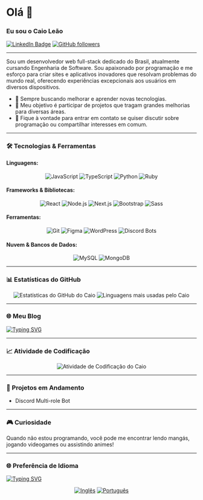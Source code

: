 # Olá 👋

### Eu sou o Caio Leão

[![LinkedIn Badge](https://img.shields.io/badge/LinkedIn-0077B5?style=for-the-badge&logo=linkedin&logoColor=white)](https://www.linkedin.com/in/caio-le%C3%A3o-47273a285/)
[![GitHub followers](https://img.shields.io/github/followers/CaioCoderOne?label=Follow&style=for-the-badge&logo=github)](https://github.com/CaioCoderOne)

---

Sou um desenvolvedor web full-stack dedicado do Brasil, atualmente cursando Engenharia de Software. Sou apaixonado por programação e me esforço para criar sites e aplicativos inovadores que resolvam problemas do mundo real, oferecendo experiências excepcionais aos usuários em diversos dispositivos.

- 🚀 Sempre buscando melhorar e aprender novas tecnologias.
- 🌟 Meu objetivo é participar de projetos que tragam grandes melhorias para diversas áreas.
- 🤝 Fique à vontade para entrar em contato se quiser discutir sobre programação ou compartilhar interesses em comum.

---

### 🛠️ Tecnologias & Ferramentas

#### Linguagens:
<div align="center">
  <img src="https://img.shields.io/badge/JavaScript-008000?style=for-the-badge&logo=javascript&logoColor=FFFF00" alt="JavaScript"/> <!-- Verde e amarelo da bandeira do Brasil -->
  <img src="https://img.shields.io/badge/TypeScript-002776?style=for-the-badge&logo=typescript&logoColor=FFFFFF" alt="TypeScript"/> <!-- Azul e branco da bandeira dos EUA -->
  <img src="https://img.shields.io/badge/Python-3B7A57?style=for-the-badge&logo=python&logoColor=FFFFFF" alt="Python"/> <!-- Verde e branco da bandeira do Brasil -->
  <img src="https://img.shields.io/badge/Ruby-B22222?style=for-the-badge&logo=ruby&logoColor=FFFFFF" alt="Ruby"/> <!-- Vermelho e branco da bandeira dos EUA -->
</div>

#### Frameworks & Bibliotecas:
<div align="center">
  <img src="https://img.shields.io/badge/React-61DAFB?style=for-the-badge&logo=react&logoColor=black" alt="React"/>
  <img src="https://img.shields.io/badge/Node.js-339933?style=for-the-badge&logo=nodedotjs&logoColor=white" alt="Node.js"/>
  <img src="https://img.shields.io/badge/Next.js-000000?style=for-the-badge&logo=nextdotjs&logoColor=white" alt="Next.js"/>
  <img src="https://img.shields.io/badge/Bootstrap-7952B3?style=for-the-badge&logo=bootstrap&logoColor=white" alt="Bootstrap"/>
  <img src="https://img.shields.io/badge/Sass-CC6699?style=for-the-badge&logo=sass&logoColor=white" alt="Sass"/>
</div>

#### Ferramentas:
<div align="center">
  <img src="https://img.shields.io/badge/Git-F05032?style=for-the-badge&logo=git&logoColor=white" alt="Git"/>
  <img src="https://img.shields.io/badge/Figma-F24E1E?style=for-the-badge&logo=figma&logoColor=white" alt="Figma"/>
  <img src="https://img.shields.io/badge/WordPress-21759B?style=for-the-badge&logo=wordpress&logoColor=white" alt="WordPress"/>
  <img src="https://img.shields.io/badge/Discord Bots-7289DA?style=for-the-badge&logo=discord&logoColor=white" alt="Discord Bots"/>
</div>

#### Nuvem & Bancos de Dados:
<div align="center">
  <img src="https://img.shields.io/badge/MySQL-4479A1?style=for-the-badge&logo=mysql&logoColor=white" alt="MySQL"/>
  <img src="https://img.shields.io/badge/MongoDB-47A248?style=for-the-badge&logo=mongodb&logoColor=white" alt="MongoDB"/>
</div>

---

### 📊 Estatísticas do GitHub

<div align="center">
  <img src="https://github-readme-stats.vercel.app/api?username=CaioCoderOne&show_icons=true&theme=dark&count_private=true" alt="Estatísticas do GitHub do Caio"/>
  <img src="https://github-readme-stats.vercel.app/api/top-langs/?username=CaioCoderOne&layout=compact&theme=dark" alt="Linguagens mais usadas pelo Caio"/>
</div>

---

### 🌐 Meu Blog

[![Typing SVG](https://readme-typing-svg.demolab.com/?lines=Em+Construção&center=true&width=1000&duration=10000)](https://git.io/typing-svg)

---

### 📈 Atividade de Codificação

<div align="center">
  <img src="https://github-readme-streak-stats.herokuapp.com/?user=CaioCoderOne&theme=dark" alt="Atividade de Codificação do Caio"/>
</div>

---

### 🚧 Projetos em Andamento

- Discord Multi-role Bot

---

### 🎮 Curiosidade

Quando não estou programando, você pode me encontrar lendo mangás, jogando videogames ou assistindo animes!

---

### 🌐 Preferência de Idioma

[![Typing SVG](https://readme-typing-svg.demolab.com/?lines=Não+é+seu+idioma+preferido?+Mude+aqui&center=true&width=1000&duration=20000)](https://git.io/typing-svg)

<div align="center">
  <a href="https://github.com/CaioCoderOne/Home/blob/main/README.md"><img src="https://img.shields.io/badge/-Inglês-3C3B6E?style=for-the-badge&logo=google-translate&logoColor=FFFFFF" alt="Inglês"/></a>
  <a href="https://github.com/CaioCoderOne/Home/blob/main/README.pt.md"><img src="https://img.shields.io/badge/-Português-009739?style=for-the-badge&logo=google-translate&logoColor=FFFFFF" alt="Português"/></a>
</div>
